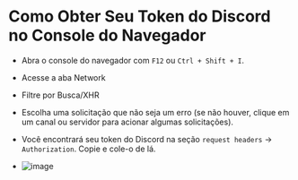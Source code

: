 # Como Obter Seu Token do Discord no Console do Navegador

- Abra o console do navegador com `F12` ou `Ctrl + Shift + I`.
- Acesse a aba Network
- Filtre por Busca/XHR
- Escolha uma solicitação que não seja um erro (se não houver, clique em um canal ou servidor para acionar algumas solicitações).
- Você encontrará seu token do Discord na seção `request headers` -> `Authorization`. Copie e cole-o de lá.

- ![image](https://i.imgur.com/2QCU1d7.png)
